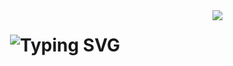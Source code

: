 <img align="right" src="https://visitor-badge.laobi.icu/badge?page_id=jihenmansour.jihenmansour&left_color=violet"/>

<h1 align="center">
 <img src="https://readme-typing-svg.demolab.com?font=Righteous&size=35&duration=3000&pause=1000&color=C77DFF&width=500&height=70&lines=Hi+There!+👋;+ I'm+Jihen+Mansour!;" alt="Typing SVG" />
</h1>
